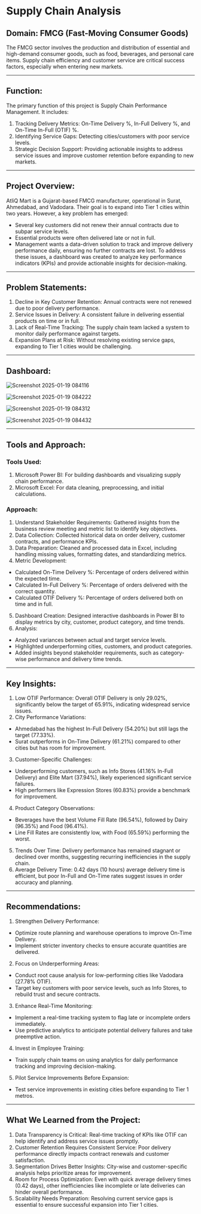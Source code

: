 # Supply Chain Analysis

## Domain: FMCG (Fast-Moving Consumer Goods)
The FMCG sector involves the production and distribution of essential and high-demand consumer goods, such as food, beverages, and personal care items. Supply chain efficiency and customer service are critical success factors, especially when entering new markets.
________________________________________
## Function:
The primary function of this project is Supply Chain Performance Management. It includes:
1.	Tracking Delivery Metrics: On-Time Delivery %, In-Full Delivery %, and On-Time In-Full (OTIF) %.
2.	Identifying Service Gaps: Detecting cities/customers with poor service levels.
3.	Strategic Decision Support: Providing actionable insights to address service issues and improve customer retention before expanding to new markets.
________________________________________
## Project Overview:
AtliQ Mart is a Gujarat-based FMCG manufacturer, operational in Surat, Ahmedabad, and Vadodara. Their goal is to expand into Tier 1 cities within two years. However, a key problem has emerged:
-	Several key customers did not renew their annual contracts due to subpar service levels.
-	Essential products were often delivered late or not in full.
-	Management wants a data-driven solution to track and improve delivery performance daily, ensuring no further contracts are lost.
To address these issues, a dashboard was created to analyze key performance indicators (KPIs) and provide actionable insights for decision-making.
________________________________________
## Problem Statements:
1.	Decline in Key Customer Retention: Annual contracts were not renewed due to poor delivery performance.
2.	Service Issues in Delivery: A consistent failure in delivering essential products on time or in full.
3.	Lack of Real-Time Tracking: The supply chain team lacked a system to monitor daily performance against targets.
4.	Expansion Plans at Risk: Without resolving existing service gaps, expanding to Tier 1 cities would be challenging.
________________________________________
## Dashboard:

![Screenshot 2025-01-19 084116](https://github.com/user-attachments/assets/8da2ce39-6efa-491a-afc4-a636fb36c5f6)

![Screenshot 2025-01-19 084222](https://github.com/user-attachments/assets/d012b38a-9022-4476-b3e9-69c48e4eae18)

![Screenshot 2025-01-19 084312](https://github.com/user-attachments/assets/e89e5989-bfc2-4c49-8c8a-b323bfc1964e)

![Screenshot 2025-01-19 084432](https://github.com/user-attachments/assets/90a45b2e-7b1c-427d-89bc-b6282a727a50)

________________________________________
## Tools and Approach:
### Tools Used:
1.	Microsoft Power BI: For building dashboards and visualizing supply chain performance.
2.	Microsoft Excel: For data cleaning, preprocessing, and initial calculations.
### Approach:
1.	Understand Stakeholder Requirements: Gathered insights from the business review meeting and metric list to identify key objectives.
2.	Data Collection: Collected historical data on order delivery, customer contracts, and performance KPIs.
3.	Data Preparation: Cleaned and processed data in Excel, including handling missing values, formatting dates, and standardizing metrics.
4.	Metric Development:
-	Calculated On-Time Delivery %: Percentage of orders delivered within the expected time.
-	Calculated In-Full Delivery %: Percentage of orders delivered with the correct quantity.
-	Calculated OTIF Delivery %: Percentage of orders delivered both on time and in full.
5.	Dashboard Creation: Designed interactive dashboards in Power BI to display metrics by city, customer, product category, and time trends.
6.	Analysis:
-	Analyzed variances between actual and target service levels.
-	Highlighted underperforming cities, customers, and product categories.
-	Added insights beyond stakeholder requirements, such as category-wise performance and delivery time trends.
________________________________________
## Key Insights:
1.	Low OTIF Performance: Overall OTIF Delivery is only 29.02%, significantly below the target of 65.91%, indicating widespread service issues.
2.	City Performance Variations:
-	Ahmedabad has the highest In-Full Delivery (54.20%) but still lags the target (77.33%).
-	Surat outperforms in On-Time Delivery (61.21%) compared to other cities but has room for improvement.
3.	Customer-Specific Challenges:
-	Underperforming customers, such as Info Stores (41.16% In-Full Delivery) and Elite Mart (37.94%), likely experienced significant service failures.
-	High performers like Expression Stores (60.83%) provide a benchmark for improvement.
4.	Product Category Observations:
-	Beverages have the best Volume Fill Rate (96.54%), followed by Dairy (96.35%) and Food (96.41%).
-	Line Fill Rates are consistently low, with Food (65.59%) performing the worst.
5.	Trends Over Time: Delivery performance has remained stagnant or declined over months, suggesting recurring inefficiencies in the supply chain.
6.	Average Delivery Time: 0.42 days (10 hours) average delivery time is efficient, but poor In-Full and On-Time rates suggest issues in order accuracy and planning.
________________________________________
## Recommendations:
1.	Strengthen Delivery Performance:
-	Optimize route planning and warehouse operations to improve On-Time Delivery.
-	Implement stricter inventory checks to ensure accurate quantities are delivered.
2.	Focus on Underperforming Areas:
-	Conduct root cause analysis for low-performing cities like Vadodara (27.78% OTIF).
-	Target key customers with poor service levels, such as Info Stores, to rebuild trust and secure contracts.
3.	Enhance Real-Time Monitoring:
-	Implement a real-time tracking system to flag late or incomplete orders immediately.
-	Use predictive analytics to anticipate potential delivery failures and take preemptive action.
4.	Invest in Employee Training:
-	Train supply chain teams on using analytics for daily performance tracking and improving decision-making.
5.	Pilot Service Improvements Before Expansion:
-	Test service improvements in existing cities before expanding to Tier 1 metros.
________________________________________
## What We Learned from the Project:
1.	Data Transparency is Critical: Real-time tracking of KPIs like OTIF can help identify and address service issues promptly.
2.	Customer Retention Requires Consistent Service: Poor delivery performance directly impacts contract renewals and customer satisfaction.
3.	Segmentation Drives Better Insights: City-wise and customer-specific analysis helps prioritize areas for improvement.
4.	Room for Process Optimization: Even with quick average delivery times (0.42 days), other inefficiencies like incomplete or late deliveries can hinder overall performance.
5.	Scalability Needs Preparation: Resolving current service gaps is essential to ensure successful expansion into Tier 1 cities.
